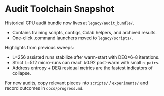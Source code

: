 # Audit Toolchain Snapshot

Historical CPU audit bundle now lives at `legacy/audit_bundle/`.
- Contains training scripts, configs, Colab helpers, and archived results.
- One-click .command launchers moved to `legacy/scripts/`.

Highlights from previous sweeps:
- L=256 assisted runs stabilize after warm-start with DEQ≈6–8 iterations.
- Strict L=512 micro-runs can reach ≥0.92 post-warm with small `n_pairs`.
- Address entropy + DEQ residual metrics are the fastest indicators of collapse.

For new audits, copy relevant pieces into `scripts/` / `experiments/` and record outcomes in `docs/progress.md`.
